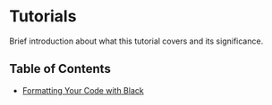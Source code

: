 # Tutorials

Brief introduction about what this tutorial covers and its significance.

## Table of Contents

- [Formatting Your Code with Black](./black-formatter.md)